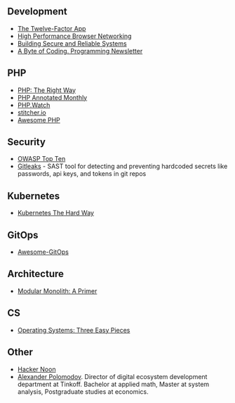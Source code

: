 ## Development
* [The Twelve-Factor App](https://12factor.net/)
* [High Performance Browser Networking](https://hpbn.co/)
* [Building Secure and Reliable Systems](https://google.github.io/building-secure-and-reliable-systems/raw/toc.html)
* [A Byte of Coding. Programming Newsletter](https://abyteofcoding.alexzdanov.com/)

## PHP
* [PHP: The Right Way](https://phptherightway.com/)
* [PHP Annotated Monthly](https://blog.jetbrains.com/phpstorm/tag/php-annotated-monthly/)
* [PHP.Watch](https://php.watch/)
* [stitcher.io](https://stitcher.io/)
* [Awesome PHP](https://github.com/ziadoz/awesome-php)

## Security
* [OWASP Top Ten](https://owasp.org/www-project-top-ten/)
* [Gitleaks](https://github.com/gitleaks/gitleaks) - SAST tool for detecting and preventing hardcoded secrets like passwords, api keys, and tokens in git repos

## Kubernetes
* [Kubernetes The Hard Way](https://github.com/kelseyhightower/kubernetes-the-hard-way)

## GitOps
* [Awesome-GitOps](https://github.com/weaveworks/awesome-gitops)

## Architecture
* [Modular Monolith: A Primer](http://www.kamilgrzybek.com/design/modular-monolith-primer/)

## CS
* [Operating Systems: Three Easy Pieces](https://pages.cs.wisc.edu/~remzi/OSTEP/)

## Other
* [Hacker Noon](https://hackernoon.com/)
* [Alexander Polomodov](https://apolomodov.medium.com/). Director of digital ecosystem development department at Tinkoff. Bachelor at applied math, Master at system analysis, Postgraduate studies at economics.
